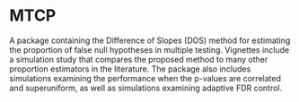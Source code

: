 # MTCP

A package containing the Difference of Slopes (DOS) method for estimating the proportion of false null hypotheses in multiple testing. Vignettes include a simulation study that compares the proposed method to many other proportion estimators in the literature. The package also includes simulations examining the performance when the p-values are correlated and superuniform, as well as simulations examining adaptive FDR control.
